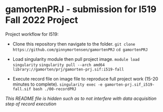 # gamortenPRJ - submission for I519 Fall 2022 Project

Project workflow for I519:

* Clone this repository then navigate to the folder.
`git clone https://github.com/ginnymortensen/gamortenPRJ`
`cd gamortenPRJ`

* Load singularity module then pull project image.
`module load singularity`
`singularity pull --arch amd64 library://gamorten/prj/gamorten-prj.sif:i519-fall`

* Execute record file on image file to reproduce full project work (15-20 minutes to complete).
`singularity exec -e gamorten-prj.sif_i519-fall.sif bash ./00-recordPRJ`

*This README file is hidden such as to not interfere with data acquisition step of record execution*

